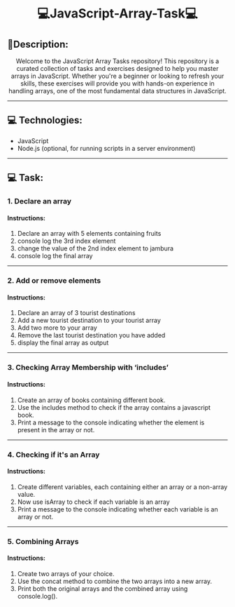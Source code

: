 <h1 align="center" style="font-weight: bold;">💻JavaScript-Array-Task💻</h1>

<h2 id="layout">🎨Description:</h2>


<p align="center">Welcome to the JavaScript Array Tasks repository! This repository is a curated collection of tasks and exercises designed to help you master arrays in JavaScript. Whether you're a beginner or looking to refresh your skills, these exercises will provide you with hands-on experience in handling arrays, one of the most fundamental data structures in JavaScript.
</p>
<hr>

<h2 id="technologies">💻 Technologies:</h2>

- JavaScript
- Node.js (optional, for running scripts in a server environment)

<hr>
<h2 id="technologies">💻 Task:</h2>


<h3>1. Declare an array</h3>
<h4>Instructions:</h4>
<ol>
    <li>Declare an array with 5 elements containing fruits</li>
    <li>console log the 3rd index element</li>
    <li>change the value of the 2nd index element to jambura</li>
    <li>console log the final array</li>
</ol>

<hr>

<h3>2. Add or remove elements</h3>
<h4>Instructions:</h4>
<ol>
    <li>Declare an array of 3 tourist destinations</li>
    <li>Add a new tourist destination to your tourist array</li>
    <li>Add two more to your array</li>
    <li>Remove the last tourist destination you have added</li>
    <li>display the final array as output</li>
</ol>

<hr>

<h3>3. Checking Array Membership with ‘includes’</h3>
<h4>Instructions:</h4>

<ol>
    <li>Create an array of books containing different book.</li>
    <li>Use the includes method to check if the array contains a javascript book.</li>
    <li>Print a message to the console indicating whether the element is present in the array or not.</li>
</ol>
<hr>

<h3>4. Checking if it's an Array </h3>
<h4>Instructions:</h4>
<ol>
    <li>Create different variables, each containing either an array or a non-array value.</li>
    <li>Now use isArray to check if each variable is an array</li>
    <li>Print a message to the console indicating whether each variable is an array or not.</li>
</ol>
<hr>

<h3>5. Combining Arrays</h3>
<h4>Instructions:</h4>
<ol>
    <li>Create two arrays of your choice.</li>
    <li>Use the concat method to combine the two arrays into a new array.</li>
    <li>Print both the original arrays and the combined array using console.log().</li>
</ol>

